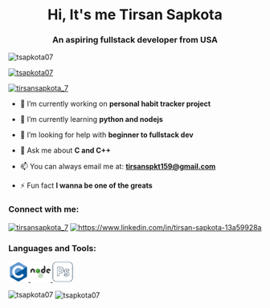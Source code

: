<h1 align="center">Hi, It's me Tirsan Sapkota</h1>
<h3 align="center">An aspiring fullstack developer from USA</h3>

<p align="left"> <img src="https://komarev.com/ghpvc/?username=tsapkota07&label=Profile%20views&color=0e75b6&style=flat" alt="tsapkota07" /> </p>

<p align="left"> <a href="https://github.com/ryo-ma/github-profile-trophy"><img src="https://github-profile-trophy.vercel.app/?username=tsapkota07" alt="tsapkota07" /></a> </p>

<p align="left"> <a href="https://twitter.com/tirsansapkota_7" target="blank"><img src="https://img.shields.io/twitter/follow/tirsansapkota_7?logo=twitter&style=for-the-badge" alt="tirsansapkota_7" /></a> </p>

- 🔭 I’m currently working on **personal habit tracker project**

- 🌱 I’m currently learning **python and nodejs**

- 🤝 I’m looking for help with **beginner to fullstack dev**

- 💬 Ask me about **C and C++**

- 📫 You can always email me at: **tirsanspkt159@gmail.com**

- ⚡ Fun fact **I wanna be one of the greats**

<h3 align="left">Connect with me:</h3>
<p align="left">
<a href="https://twitter.com/tirsansapkota_7" target="blank"><img align="center" src="https://raw.githubusercontent.com/rahuldkjain/github-profile-readme-generator/master/src/images/icons/Social/twitter.svg" alt="tirsansapkota_7" height="30" width="40" /></a>
<a href="https://linkedin.com/in/https://www.linkedin.com/in/tirsan-sapkota-13a59928a" target="blank"><img align="center" src="https://raw.githubusercontent.com/rahuldkjain/github-profile-readme-generator/master/src/images/icons/Social/linked-in-alt.svg" alt="https://www.linkedin.com/in/tirsan-sapkota-13a59928a" height="30" width="40" /></a>
</p>

<h3 align="left">Languages and Tools:</h3>
<p align="left"> <a href="https://www.cprogramming.com/" target="_blank" rel="noreferrer"> <img src="https://raw.githubusercontent.com/devicons/devicon/master/icons/c/c-original.svg" alt="c" width="40" height="40"/> </a> <a href="https://nodejs.org" target="_blank" rel="noreferrer"> <img src="https://raw.githubusercontent.com/devicons/devicon/master/icons/nodejs/nodejs-original-wordmark.svg" alt="nodejs" width="40" height="40"/> </a> <a href="https://www.photoshop.com/en" target="_blank" rel="noreferrer"> <img src="https://raw.githubusercontent.com/devicons/devicon/master/icons/photoshop/photoshop-line.svg" alt="photoshop" width="40" height="40"/> </a>  </p>

<p><img align="left" src="https://github-readme-stats.vercel.app/api/top-langs?username=tsapkota07&show_icons=true&locale=en&layout=compact" alt="tsapkota07" /></p>

<p>&nbsp;<img align="center" src="https://github-readme-stats.vercel.app/api?username=tsapkota07&show_icons=true&locale=en" alt="tsapkota07" /></p>
